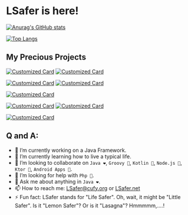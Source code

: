 # LSafer is here!

[![Anurag's GitHub stats](https://github-readme-stats.vercel.app/api?username=LSafer&show_icons=true&title_color=fff&icon_color=79ff97&text_color=9f9f9f&bg_color=151515)](https://github.com/LSafer)

[![Top Langs](https://github-readme-stats.vercel.app/api/top-langs/?username=LSafer&langs_count=10&layout=compact&title_color=fff&icon_color=79ff97&text_color=9f9f9f&bg_color=151515)](https://github.com/LSafer)

## My Precious Projects

[![Customized Card](https://github-readme-stats.vercel.app/api/pin?username=jamplate&repo=processor&show_owner=1&title_color=fff&icon_color=f9f9f9&text_color=9f9f9f&bg_color=151515)](https://github.com/jamplate/processor)
[![Customized Card](https://github-readme-stats.vercel.app/api/pin?username=jamplate&repo=gradle&show_owner=1&title_color=fff&icon_color=f9f9f9&text_color=9f9f9f&bg_color=151515)](https://github.com/jamplate/gradle)

[![Customized Card](https://github-readme-stats.vercel.app/api/pin?username=cufyorg&repo=framework&show_owner=1&title_color=fff&icon_color=f9f9f9&text_color=9f9f9f&bg_color=151515)](https://github.com/cufyorg/framework)
[![Customized Card](https://github-readme-stats.vercel.app/api/pin?username=cufyx&repo=support&show_owner=1&title_color=fff&icon_color=f9f9f9&text_color=9f9f9f&bg_color=151515)](https://github.com/cufyx/support)

[![Customized Card](https://github-readme-stats.vercel.app/api/pin?username=cufyorg&repo=nodes&show_owner=1&title_color=fff&icon_color=f9f9f9&text_color=9f9f9f&bg_color=151515)](https://github.com/cufyorg/nodes)

[![Customized Card](https://github-readme-stats.vercel.app/api/pin?username=cufyorg&repo=http&show_owner=1&title_color=fff&icon_color=f9f9f9&text_color=9f9f9f&bg_color=151515)](https://github.com/cufyorg/http)
[![Customized Card](https://github-readme-stats.vercel.app/api/pin?username=cufyx&repo=http&show_owner=1&title_color=fff&icon_color=f9f9f9&text_color=9f9f9f&bg_color=151515)](https://github.com/cufyx/http)

[![Customized Card](https://github-readme-stats.vercel.app/api/pin?username=LSafer&repo=edgeseek&show_owner=1&title_color=fff&icon_color=f9f9f9&text_color=9f9f9f&bg_color=151515)](https://github.com/LSafer/edgeseek)


## Q and A:
- 🔭 I’m currently working on a Java Framework.
- 🌱 I’m currently learning how to live a typical life.
- 👯 I’m looking to collaborate on `Java ❤️`, `Groovy 💖`, `Kotlin 🥰`, `Node.js 🥀`, `Ktor 🧐`, `Android Apps 👀`.
- 🤔 I’m looking for help with `Php 🤮`.
- 💬 Ask me about anything in `Java ❤️`.
- 📫 How to reach me: LSafer@cufy.org or [LSafer.net](https://lsafer.net)
- ⚡ Fun fact: LSafer stands for "Life Safer". Oh, wait, it might be "Little Safer". Is it "Lemon Safer"? Or is it "Lasagna"? Hmmmmm,....!
